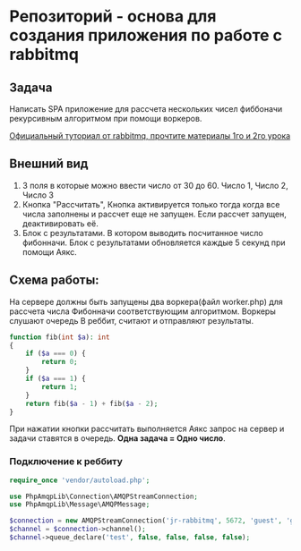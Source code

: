 # Репозиторий - основа для создания приложения по работе с rabbitmq

## Задача 

Написать SPA приложение для рассчета нескольких чисел фиббоначи рекурсивным алгоритмом при помощи воркеров. 

[Официальный туториал от rabbitmq, прочтите материалы 1го и 2го урока](https://www.rabbitmq.com/tutorials/tutorial-one-php.html)

## Внешний вид

1. 3 поля в которые можно ввести число от 30 до 60. Число 1, Число 2, Число 3
2. Кнопка "Рассчитать", Кнопка активируется только тогда когда все числа заполнены и рассчет еще не запущен. Если рассчет запущен, деактивировать её.
3. Блок с результатами. В котором выводить посчитанное число фибонначи. Блок с результатами обновляется каждые 5 секунд при помощи Аякс.


## Схема работы:

На сервере должны быть запущены два воркера(файл worker.php) для рассчета числа Фибонначи соответствующим алгоритмом. Воркеры слушают очередь В реббит, считают и отправляют результаты.

```php
function fib(int $a): int 
{
    if ($a === 0) {
        return 0;
    }
    if ($a === 1) {
        return 1;
    }
    return fib($a - 1) + fib($a - 2);
}
```

При нажатии кнопки рассчитать выполняется Аякс запрос на сервер и задачи ставятся в очередь. **Одна задача = Одно число**.

### Подключение к реббиту

```php
require_once 'vendor/autoload.php';

use PhpAmqpLib\Connection\AMQPStreamConnection;
use PhpAmqpLib\Message\AMQPMessage;

$connection = new AMQPStreamConnection('jr-rabbitmq', 5672, 'guest', 'guest');
$channel = $connection->channel();
$channel->queue_declare('test', false, false, false, false);
```

